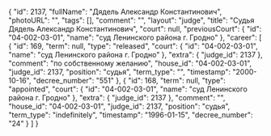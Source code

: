 {
    "id": 2137,
    "fullName": "Дядель Александр Константинович",
    "photoURL": "",
    "tags": [],
    "comment": "",
    "layout": "judge",
    "title": "Судья Дядель Александр Константинович",
    "court": null,
    "previousCourt": {
        "id": "04-002-03-01",
        "name": "суд Ленинского района г. Гродно"
    },
    "career": [
        {
            "id": 169,
            "term": null,
            "type": "released",
            "court": {
                "id": "04-002-03-01",
                "name": "суд Ленинского района г. Гродно"
            },
            "extra": {
                "judge_id": 2137
            },
            "comment": "по собственному желанию",
            "house_id": "04-002-03-01",
            "judge_id": 2137,
            "position": "судья",
            "term_type": "",
            "timestamp": "2000-10-16",
            "decree_number": "551"
        },
        {
            "id": 168,
            "term": null,
            "type": "appointed",
            "court": {
                "id": "04-002-03-01",
                "name": "суд Ленинского района г. Гродно"
            },
            "extra": {
                "judge_id": 2137
            },
            "comment": "",
            "house_id": "04-002-03-01",
            "judge_id": 2137,
            "position": "судья",
            "term_type": "indefinitely",
            "timestamp": "1996-01-15",
            "decree_number": "24"
        }
    ]
}